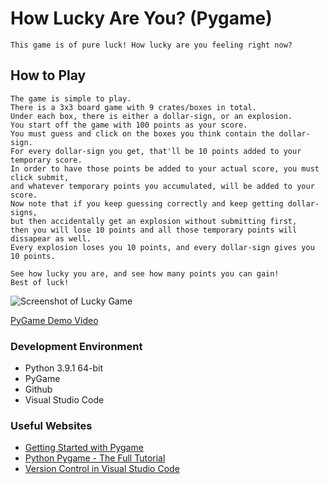 # How Lucky Are You? (Pygame)
    This game is of pure luck! How lucky are you feeling right now?
## How to Play
    The game is simple to play.
    There is a 3x3 board game with 9 crates/boxes in total. 
    Under each box, there is either a dollar-sign, or an explosion.
    You start off the game with 100 points as your score.
    You must guess and click on the boxes you think contain the dollar-sign.
    For every dollar-sign you get, that'll be 10 points added to your temporary score. 
    In order to have those points be added to your actual score, you must click submit, 
    and whatever temporary points you accumulated, will be added to your score.
    Now note that if you keep guessing correctly and keep getting dollar-signs, 
    but then accidentally get an explosion without submitting first, 
    then you will lose 10 points and all those temporary points will dissapear as well.
    Every explosion loses you 10 points, and every dollar-sign gives you 10 points.

    See how lucky you are, and see how many points you can gain!
    Best of luck!
![Screenshot of Lucky Game](lucky_game.PNG)

[PyGame Demo Video](https://youtu.be/zm1oFaHwD94)

### Development Environment

* Python 3.9.1 64-bit
* PyGame
* Github
* Visual Studio Code


### Useful Websites

* [Getting Started with Pygame](https://www.pygame.org/wiki/GettingStarted)
* [Python Pygame - The Full Tutorial](https://coderslegacy.com/python/python-pygame-tutorial/)
* [Version Control in Visual Studio Code](https://code.visualstudio.com/docs/editor/versioncontrol)

